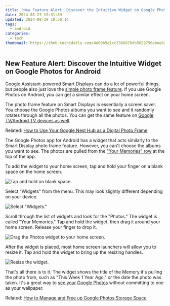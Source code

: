 ```yaml
---
title: "New Feature Alert: Discover the Intuitive Widget on Google Photos for Android"
date: 2024-08-27 19:31:39
updated: 2024-08-29 10:50:14
tags:
  - android
categories:
  - tech
thumbnail: https://thmb.techidaily.com/4e09b5e1cc338687bdb5629756ebeeb2fe654043864239ecb486e820200a0bb1.jpg
---
```


## New Feature Alert: Discover the Intuitive Widget on Google Photos for Android

Google Assistant-powered Smart Displays can do a lot of powerful things, but people also just love the [simple photo frame feature](https://tech-hub.techidaily.com/can-chatgpts-humor-bring-a-giggle-exploring-the-power-of-ai-in-comedy/). If you use Google Photos on Android, you can get a similar effect on your home screen.

 The photo frame feature on Smart Displays is essentially a screen saver. You choose the Google Photos albums you want to see and it randomly rotates through all the photos. You can get the same feature on [Google TV/Android TV devices as well](https://extra-resources.techidaily.com/updated-10-top-tools-for-dynamic-image-background-alterations/).

Related: [How to Use Your Google Nest Hub as a Digital Photo Frame](https://tech-hub.techidaily.com/can-chatgpts-humor-bring-a-giggle-exploring-the-power-of-ai-in-comedy/) 

 The Google Photos app for Android has a widget that acts similarly to the Smart Display photo frame feature. However, you can't choose the albums you want to see. The photos are pulled from the ["Your Memories" row](https://fox-blue.techidaily.com/2024-approved-ghostly-journey-droning-slick-action-recorder/) at the top of the app.

 To add the widget to your home screen, tap and hold your finger on a blank space on the home screen.

![Tap and hold on blank space.](https://static1.howtogeekimages.com/wordpress/wp-content/uploads/2021/09/Screenshot_20210901-102129.png) 

 Select "Widgets" from the menu. This may look slightly different depending on your device.

![Select "Widgets."](https://static1.howtogeekimages.com/wordpress/wp-content/uploads/2021/09/Screenshot_20210901-102132.png) 

 Scroll through the list of widgets and look for the "Photos." The widget is called "Your Memories." Tap and hold the widget, then drag it around your home screen. Release your finger to drop it.

![Drag the Photos widget to your home screen.](https://static1.howtogeekimages.com/wordpress/wp-content/uploads/2021/09/Screenshot_20210901-102157.png) 

 After the widget is placed, most home screen launchers will allow you to resize it. Tap and hold the widget to bring up the resizing handles.

![Resize the widget.](https://static1.howtogeekimages.com/wordpress/wp-content/uploads/2021/09/Screenshot_20210901-102414.png) 

 That's all there is to it. The widget shows the title of the Memory it's pulling the photo from, such as "This Week 1 Year Ago," or the date the photo was taken. It's a great way to [see your Google Photos](https://facebook-video-content.techidaily.com/mastering-wirecast-for-facebook-live-broadcasts-for-2024/) without committing to one as your wallpaper.

Related: [How to Manage and Free up Google Photos Storage Space](https://facebook-video-content.techidaily.com/mastering-wirecast-for-facebook-live-broadcasts-for-2024/)

<ins class="adsbygoogle"
     style="display:block"
     data-ad-format="autorelaxed"
     data-ad-client="ca-pub-7571918770474297"
     data-ad-slot="1223367746"></ins>



<ins class="adsbygoogle"
     style="display:block"
     data-ad-client="ca-pub-7571918770474297"
     data-ad-slot="8358498916"
     data-ad-format="auto"
     data-full-width-responsive="true"></ins>
